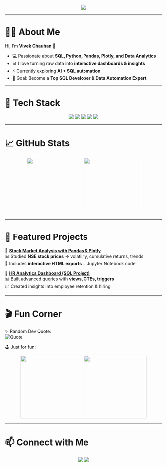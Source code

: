 <!-- Animated Typing Intro -->
<p align="center">
  <img src="https://readme-typing-svg.herokuapp.com?size=25&center=true&vCenter=true&width=600&lines=Hey+there+👋;I'm+Vivek+Chauhan+🚀;SQL+Developer+%7C+Data+Enthusiast;Python+%7C+Pandas+%7C+Plotly;Welcome+to+my+GitHub+Profile!">
</p>

---

# 👨‍💻 About Me  

Hi, I’m **Vivek Chauhan** 👋  

- 💻 Passionate about **SQL, Python, Pandas, Plotly, and Data Analytics**  
- 📊 I love turning raw data into **interactive dashboards & insights**  
- ⚡ Currently exploring **AI + SQL automation**  
- 🎯 Goal: Become a **Top SQL Developer & Data Automation Expert**  

---

# 🚀 Tech Stack  

<p align="center">
  <img src="https://img.shields.io/badge/SQL-4479A1?style=for-the-badge&logo=mysql&logoColor=white" />
  <img src="https://img.shields.io/badge/Python-FFD43B?style=for-the-badge&logo=python&logoColor=blue" />
  <img src="https://img.shields.io/badge/Pandas-150458?style=for-the-badge&logo=pandas&logoColor=white" />
  <img src="https://img.shields.io/badge/Plotly-3F4F75?style=for-the-badge&logo=plotly&logoColor=white" />
  <img src="https://img.shields.io/badge/PowerBI-F2C811?style=for-the-badge&logo=powerbi&logoColor=black" />
</p>

---

# 📈 GitHub Stats  

<p align="center">
  <img src="https://github-readme-stats.vercel.app/api?username=YOUR_GITHUB_USERNAME&show_icons=true&theme=radical" height="180" />
  <img src="https://github-readme-streak-stats.herokuapp.com/?user=YOUR_GITHUB_USERNAME&theme=radical" height="180" />
</p>

---

# 🌟 Featured Projects  

🔹 [**Stock Market Analysis with Pandas & Plotly**](#)  
📊 Studied **NSE stock prices** → volatility, cumulative returns, trends  
📁 Includes **interactive HTML exports** + Jupyter Notebook code  

🔹 [**HR Analytics Dashboard (SQL Project)**](#)  
📊 Built advanced queries with **views, CTEs, triggers**  
📈 Created insights into employee retention & hiring  

---

# 🎬 Fun Corner  

✨ Random Dev Quote:  
![Quote](https://quotes-github-readme.vercel.app/api?type=horizontal&theme=radical)  

🕹️ Just for fun:  
<p align="center">
  <img src="https://media.giphy.com/media/Lny6Rw04nsOOc/giphy.gif" width="200" />
  <img src="https://media.giphy.com/media/26n6WywJyh39n1pBu/giphy.gif" width="200" />
</p>

---

# 📫 Connect with Me  

<p align="center">
  <a href="https://www.linkedin.com/in/YOUR_LINKEDIN/"><img src="https://img.shields.io/badge/LinkedIn-blue?style=for-the-badge&logo=linkedin&logoColor=white"/></a>
  <a href="mailto:YOUR_EMAIL@gmail.com"><img src="https://img.shields.io/badge/Email-D14836?style=for-the-badge&logo=gmail&logoColor=white"/></a>
</p>
